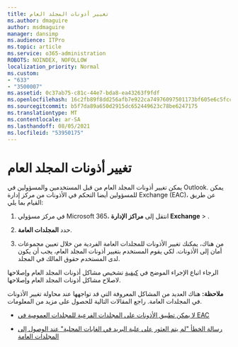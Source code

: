```yaml
---
title: تغيير أذونات المجلد العام
ms.author: dmaguire
author: msdmaguire
manager: dansimp
ms.audience: ITPro
ms.topic: article
ms.service: o365-administration
ROBOTS: NOINDEX, NOFOLLOW
localization_priority: Normal
ms.custom:
- "633"
- "3500007"
ms.assetid: 0c37ab75-c81c-44e7-bda8-ea43263f9fdf
ms.openlocfilehash: 16c2fb89f8dd256afb7e922ca74976097501173bf605e6c5fccc73019a71edcd
ms.sourcegitcommit: b5f7da89a650d2915dc652449623c78be6247175
ms.translationtype: MT
ms.contentlocale: ar-SA
ms.lasthandoff: 08/05/2021
ms.locfileid: "53950175"
---
```

# <a name="changing-public-folder-permissions"></a>تغيير أذونات المجلد العام

يمكن تغيير أذونات المجلد العام من قبل المستخدمين والمسؤولين في Outlook. يمكن للمسؤولين أيضا التحكم في الأذونات من مركز إدارة Exchange (EAC)، عن طريق القيام بما يلي:
  
1. في مركز مسؤولي Microsoft 365، انتقل إلى **مراكز الإدارة Exchange** \> .

2. حدد **المجلدات العامة**.

3. من هناك، يمكنك تغيير الأذونات للمجلدات العامة الفردية من خلال تعيين مجموعات أمان إلى الأذونات. لكي يقوم المستخدم بتغيير أذونات المجلد العام، يجب أن يكون لدى المستخدم حقوق المالك في المجلد.

الرجاء اتباع الإجراء الموضح في [كيفية](https://docs.microsoft.com/exchange/troubleshoot/public-folders/public-folder-permission-issues) تشخيص مشاكل أذونات المجلد العام وإصلاحها لاصلاح مشاكل أذونات المجلد العام وإصلاحها.

**ملاحظة:** هناك العديد من المشاكل المعروفة التي قد تواجهها عند محاولة تغيير الأذونات في المجلدات العامة. راجع المقالات التالية للحصول على مزيد من المعلومات.

- [لا يمكن تطبيق الأذونات على المجلدات الفرعية للمجلدات العمومية في EAC](https://docs.microsoft.com/exchange/troubleshoot/public-folders/can%E2%80%99t-apply-permissions-public-folder-subfolders)

- [رسالة الخطأ "لم يتم العثور على علبة البريد في الغابات المحلية" عند الوصول إلى المجلدات العامة](https://docs.microsoft.com/exchange/troubleshoot/public-folders/mailbox-not-found-local-forest-public-folder)

